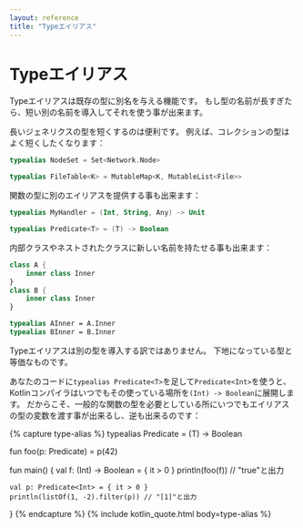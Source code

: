 ```yaml
---
layout: reference
title: "Typeエイリアス"
---
```

# Typeエイリアス

Typeエイリアスは既存の型に別名を与える機能です。
もし型の名前が長すぎたら、短い別の名前を導入してそれを使う事が出来ます。

長いジェネリクスの型を短くするのは便利です。
例えば、コレクションの型はよく短くしたくなります：

```kotlin
typealias NodeSet = Set<Network.Node>

typealias FileTable<K> = MutableMap<K, MutableList<File>>
```

関数の型に別のエイリアスを提供する事も出来ます：

```kotlin
typealias MyHandler = (Int, String, Any) -> Unit

typealias Predicate<T> = (T) -> Boolean
```

内部クラスやネストされたクラスに新しい名前を持たせる事も出来ます：

```kotlin
class A {
    inner class Inner
}
class B {
    inner class Inner
}

typealias AInner = A.Inner
typealias BInner = B.Inner
```

Typeエイリアスは別の型を導入する訳ではありません。
下地になっている型と等価なものです。

あなたのコードに`typealias Predicate<T>`を足して`Predicate<Int>`を使うと、
Kotlinコンパイラはいつでもその使っている場所を`(Int) -> Boolean`に展開します。
だからこそ、一般的な関数の型を必要としている所にいつでもエイリアスの型の変数を渡す事が出来るし、逆も出来るのです：

{% capture type-alias %}
typealias Predicate<T> = (T) -> Boolean

fun foo(p: Predicate<Int>) = p(42)

fun main() {
    val f: (Int) -> Boolean = { it > 0 }
    println(foo(f)) // "true"と出力

    val p: Predicate<Int> = { it > 0 }
    println(listOf(1, -2).filter(p)) // "[1]"と出力
}
{% endcapture %}
{% include kotlin_quote.html body=type-alias %}

